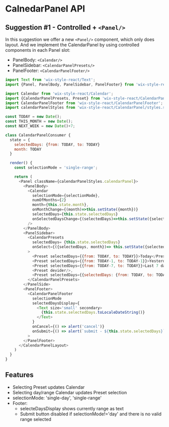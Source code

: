 # CalnedarPanel API

## Suggestion #1 - Controlled + `<Panel/>`

In this suggestion we offer a new `<Panel/>` component, which only does layout.
And we implement the CalendarPanel by using controlled components in each Panel slot:

- PanelBody:    `<Calendar/>`
- PanelSidebar: `<CalendarPanelPresets/>`
- PanelFooter:  `<CalendarPanelFooter/>`

```js
import Text from 'wix-style-react/Text';
import {Panel, PanelBody, PanelSidebar, PanelFooter} from 'wix-style-react/Panel';

import Calendar from 'wix-style-react/Calendar';
import {CalendarPanelPresets, Preset} from 'wix-style-react/CalendarPanelPresets';
import CalendarPanelFooter from 'wix-style-react/CalendarPanelFooter';
import calendarPanelStyles from 'wix-style-react/CalendarPanel/styles.st.css'

const TODAY = new Date();
const THIS_MONTH = new Date();
const NEXT_WEEK = new Date()+7;

class CalendarPanelConsumer {
  state = {
    selectedDays: {from: TODAY, to: TODAY}
    month: TODAY
  }

  render() {
    const selectionMode = 'single-range';

    return (
      <Panel className={calendarPanelStyles.calendarPanel}>
        <PanelBody>
          <Calendar
            selectionMode={selectionMode},
            numOfMonths={2}
            month={this.state.month},
            onMonthChange={(month)=>this.setState({month})}
            selectedDays={this.state.selectedDays}
            onSelectedDaysChange={(selectedDays)=>this.setState({selectedDays})}
          />
        </PanelBody>
        <PanelSidebar>
          <CalendarPresets
            selectedDays= {this.state.selectedDays}
            onSelect={({selectedDays, month})=> this.setState({selectedDays, month})}
          >
            <Preset selectedDays={{from: TODAY, to: TODAY}}>Today</Preset>,
            <Preset selectedDays={{from: TODAY-1, to: TODAY-1}}>Yesterday</Preset>,
            <Preset selectedDays={{from: TODAY-7, to: TODAY}}>Last 7 days</Preset>,
            <Preset devider/>,
            <Preset selectedDays={{selectedDays: {from: TODAY, to: TODAY+14}}}>Next 14 days</Preset>
          </CalendarPanelPresets>
        </PanelSide>
        <PanelFooter>
          <CalendarPanelFooter
            selectionMode
            selectedDaysDisplay={
              <Text size='small' secondary>
                {this.state.selectedDays.toLocaleDateString()}
              </Text>
            }
            onCancel={() => alert('cancel')}
            onSubmit={() => alert(`submit - ${this.state.selectedDays}`)}
          >
        </PanelFooter>
      </CalendarPanelLayout>
    )
  }
}
```

## Features

- Selecting Preset updates Calendar
- Selecting day/range Calendar updates Preset selection
- selectionMode: 'single-day', 'single-range'
- Footer:
  - selecteDaysDisplay shows currently range as text
  - Submit button disabled if selectionMode!='day' and there is no valid range selected

